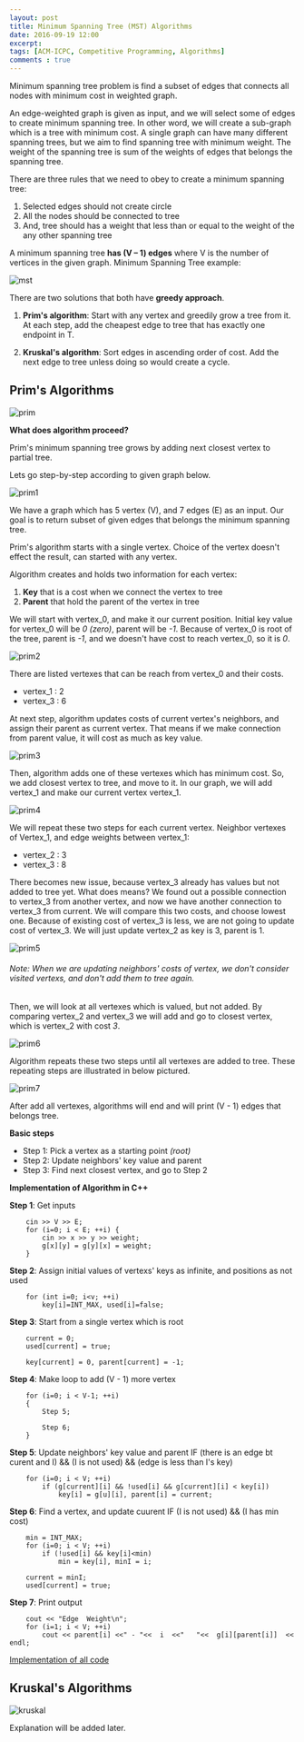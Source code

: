 ```yaml
---
layout: post
title: Minimum Spanning Tree (MST) Algorithms
date: 2016-09-19 12:00
excerpt: 
tags: [ACM-ICPC, Competitive Programming, Algorithms]
comments : true
---
```


Minimum spanning tree problem is find a subset of edges that connects all nodes with minimum cost in weighted graph.

An edge-weighted graph is given as input, and we will select some of edges to create minimum spanning tree. In other word, we will create a sub-graph which is a tree with minimum cost. A single graph can have many different spanning trees, but we aim to find spanning tree with minimum weight. The weight of the spanning tree is sum of the weights of edges that belongs the spanning tree.

There are three rules that we need to obey to create a minimum spanning tree:
1. Selected edges should not create circle
2. All the nodes should be connected to tree
3. And, tree should has a weight that less than or equal to the weight of the any other spanning tree

A minimum spanning tree __has (V – 1) edges__ where V is the number of vertices in the given graph. Minimum Spanning Tree example:

![mst](http://nadide.github.io/assets/img/MST/mst.png)

There are two solutions that both have __greedy approach__.

1. __Prim's algorithm__: 
    Start with any vertex and greedily grow a tree from it.
    At each step, add the cheapest edge to tree that has exactly one endpoint in T.

2. __Kruskal's algorithm__: 
    Sort edges in ascending order of cost.
    Add the next edge to tree unless doing so would create a cycle.
        

## Prim's Algorithms

![prim](http://nadide.github.io/assets/img/MST/prim.png)

__What does algorithm proceed?__

Prim's minimum spanning tree grows by adding next closest vertex to partial tree. 

Lets go step-by-step according to given graph below.

![prim1](http://nadide.github.io/assets/img/MST/prim1.png)

We have a graph which has 5 vertex (V), and 7 edges (E) as an input. Our goal is to return subset of given edges that belongs the minimum spanning tree.

Prim's algorithm starts with a single vertex. Choice of the vertex doesn't effect the result, can started with any vertex.

Algorithm creates and holds two information for each vertex:

1. __Key__ that is a cost when we connect the vertex to tree
2. __Parent__ that hold the parent of the vertex in tree

We will start with vertex\_0, and make it our current position. Initial key value for vertex\_0 will be _0 (zero)_, parent will be _-1_. Because of vertex\_0 is root of the tree, parent is _-1_, and we doesn't have cost to reach vertex\_0, so it is _0_.

![prim2](http://nadide.github.io/assets/img/MST/prim2.png)

There are listed vertexes that can be reach from vertex_0 and their costs.
- vertex\_1 : 2
- vertex\_3 : 6

At next step, algorithm updates costs of current vertex's neighbors, and assign their parent as current vertex. That means if we make connection from parent value, it will cost as much as key value.  

![prim3](http://nadide.github.io/assets/img/MST/prim3.png)

Then, algorithm adds one of these vertexes which has minimum cost. So, we add closest vertex to tree, and move to it. In our graph, we will add vertex\_1 and make our current vertex vertex\_1.

![prim4](http://nadide.github.io/assets/img/MST/prim4.png)


We will repeat these two steps for each current vertex. Neighbor vertexes of Vertex\_1, and edge weights between vertex\_1:
- vertex\_2 : 3
- vertex\_3 : 8

There becomes new issue, because vertex\_3 already has values but not added to tree yet. What does means? We found out a possible connection to vertex\_3 from another vertex, and now we have another connection to vertex\_3 from current. We will compare this two costs, and choose lowest one. Because of existing cost of vertex\_3 is less, we are not going to update cost of vertex\_3. We will just update vertex\_2 as key is 3, parent is 1. 

![prim5](http://nadide.github.io/assets/img/MST/prim5.png)

###### Note: When we are updating neighbors' costs of vertex, we don't consider visited vertexs, and don't add them to tree again.


Then, we will look at all vertexes which is valued, but not added. By comparing vertex\_2 and vertex\_3  we will add and go to closest vertex, which is vertex\_2 with cost _3_. 

![prim6](http://nadide.github.io/assets/img/MST/prim6.png)


Algorithm repeats these two steps until all vertexes are added to tree. 
These repeating steps are illustrated in below pictured.

![prim7](http://nadide.github.io/assets/img/MST/prim7.png)

After add all vertexes, algorithms will end and will print (V - 1) edges that belongs tree.


__Basic steps__

- Step 1: Pick a vertex as a starting point _(root)_
- Step 2: Update neighbors' key value and parent 
- Step 3: Find next closest vertex, and go to Step 2
    

__Implementation of Algorithm in C++__
    
__Step 1__:
    Get inputs
    
        cin >> V >> E;
        for (i=0; i < E; ++i) {
            cin >> x >> y >> weight;
            g[x][y] = g[y][x] = weight;
        }    
    
    
__Step 2__:
    Assign initial values of vertexs' keys as infinite, and positions as not used 
  
        for (int i=0; i<v; ++i)
            key[i]=INT_MAX, used[i]=false;
    
    
__Step 3__:
    Start from a single vertex which is root
    
        current = 0;
        used[current] = true;
    
        key[current] = 0, parent[current] = -1;
    
    
__Step 4__:
    Make loop to add (V - 1) more vertex
    
        for (i=0; i < V-1; ++i) 
        {
            Step 5;
            
            Step 6;
        }
        
    
__Step 5__:
    Update neighbors' key value and parent 
    IF (there is an edge bt curent and I) && (I is not used) && (edge is less than I's key)
    
        for (i=0; i < V; ++i)
            if (g[current][i] && !used[i] && g[current][i] < key[i])
                key[i] = g[u][i], parent[i] = current;
    
    
__Step 6__:
    Find a vertex, and update cuurent 
    IF (I is not used) && (I has min cost) 
    
        min = INT_MAX;
        for (i=0; i < V; ++i)
            if (!used[i] && key[i]<min) 
                min = key[i], minI = i;
                
        current = minI;
        used[current] = true;

        
__Step 7__:
    Print output
    
        cout << "Edge  Weight\n";
        for (i=1; i < V; ++i)
            cout << parent[i] <<" - "<<  i  <<"   "<<  g[i][parent[i]]  << endl;
            

[Implementation of all code](https://github.com/nadide/ACM-ICPC/blob/master/codes/graph_primMST2.cpp)
        
    
## Kruskal's Algorithms

![kruskal](http://nadide.github.io/assets/img/MST/kruskal.png)

Explanation will be added later. 


